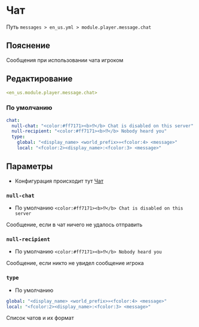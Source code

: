 # Чат
Путь `messages > en_us.yml > module.player.message.chat`

## Пояснение
Сообщения при использовании чата игроком

## Редактирование
```yaml
<en_us.module.player.message.chat>
```

### По умолчанию
```yaml
chat:
  null-chat: "<color:#ff7171><b>⁉</b> Chat is disabled on this server"
  null-recipient: "<color:#ff7171><b>⁉</b> Nobody heard you"
  type:
    global: "<display_name> <world_prefix>»<fcolor:4> <message>"
    local: "<fcolor:2><display_name>:<fcolor:3> <message>"
```

## Параметры

- Конфигурация происходит тут [Чат](/ru/config/module/player/message/chat/)

### `null-chat`
- По умолчанию `<color:#ff7171><b>⁉</b> Chat is disabled on this server`

Сообщение, если в чат ничего не удалось отправить

### `null-recipient`
- По умолчанию `<color:#ff7171><b>⁉</b> Nobody heard you`

Сообщение, если никто не увидел сообщение игрока

### `type`
- По умолчанию
```yaml
global: "<display_name> <world_prefix>»<fcolor:4> <message>"
local: "<fcolor:2><display_name>:<fcolor:3> <message>"
```

Список чатов и их формат